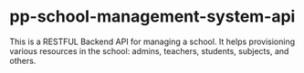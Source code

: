 # pp-school-management-system-api
This is a RESTFUL Backend API for managing a school. It helps provisioning various resources in the school: admins, teachers, students, subjects, and others.
